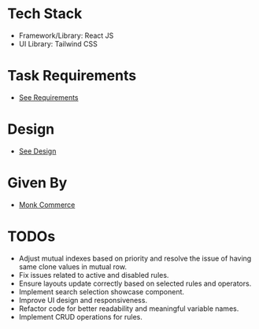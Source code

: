 # Tech Stack
- Framework/Library: React JS
- UI Library: Tailwind CSS

# Task Requirements
- [See Requirements](https://monkcommerce.notion.site/Eligibility-rules-task-17a3f73e859f80759da5fe361f43b5ff)

# Design
- [See Design](https://www.figma.com/design/VLYYNpJHdoFAqBu3oRuqhR/monk_assignment_2025?node-id=0-1&p=f&t=pzbPooGFO6VOz5rw-0)

# Given By
- [Monk Commerce](https://monkcommerce.com/)

# TODOs
- Adjust mutual indexes based on priority and resolve the issue of having same clone values in mutual row.
- Fix issues related to active and disabled rules.
- Ensure layouts update correctly based on selected rules and operators.
- Implement search selection showcase component.
- Improve UI design and responsiveness.
- Refactor code for better readability and meaningful variable names.
- Implement CRUD operations for rules.